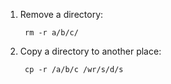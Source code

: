 1. Remove a directory:  
        
        rm -r a/b/c/
        

2. Copy a directory to another place:  

        cp -r /a/b/c /wr/s/d/s
